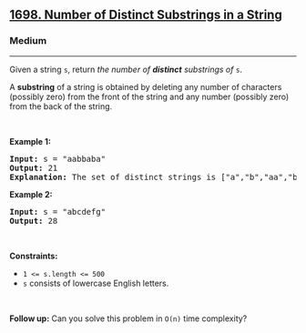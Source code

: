 <h2><a href="https://leetcode.com/problems/number-of-distinct-substrings-in-a-string/">1698. Number of Distinct Substrings in a String</a></h2><h3>Medium</h3><hr><div style="user-select: auto;"><p style="user-select: auto;">Given a string <code style="user-select: auto;">s</code>, return <em style="user-select: auto;">the number of <strong style="user-select: auto;">distinct</strong> substrings of</em>&nbsp;<code style="user-select: auto;">s</code>.</p>

<p style="user-select: auto;">A <strong style="user-select: auto;">substring</strong> of a string is obtained by deleting any number of characters (possibly zero) from the front of the string and any number (possibly zero) from the back of the string.</p>

<p style="user-select: auto;">&nbsp;</p>
<p style="user-select: auto;"><strong style="user-select: auto;">Example 1:</strong></p>

<pre style="user-select: auto;"><strong style="user-select: auto;">Input:</strong> s = "aabbaba"
<strong style="user-select: auto;">Output:</strong> 21
<strong style="user-select: auto;">Explanation:</strong> The set of distinct strings is ["a","b","aa","bb","ab","ba","aab","abb","bab","bba","aba","aabb","abba","bbab","baba","aabba","abbab","bbaba","aabbab","abbaba","aabbaba"]
</pre>

<p style="user-select: auto;"><strong style="user-select: auto;">Example 2:</strong></p>

<pre style="user-select: auto;"><strong style="user-select: auto;">Input:</strong> s = "abcdefg"
<strong style="user-select: auto;">Output:</strong> 28
</pre>

<p style="user-select: auto;">&nbsp;</p>
<p style="user-select: auto;"><strong style="user-select: auto;">Constraints:</strong></p>

<ul style="user-select: auto;">
	<li style="user-select: auto;"><code style="user-select: auto;">1 &lt;= s.length &lt;= 500</code></li>
	<li style="user-select: auto;"><code style="user-select: auto;">s</code> consists of lowercase English letters.</li>
</ul>

<p style="user-select: auto;">&nbsp;</p>
<strong style="user-select: auto;">Follow up:</strong> Can you solve this problem in <code style="user-select: auto;">O(n)</code> time complexity?</div>